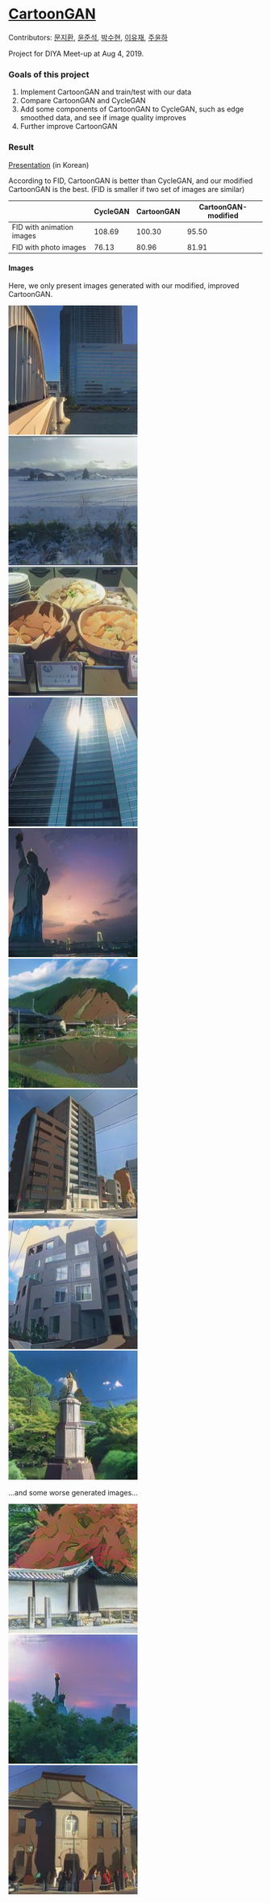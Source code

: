 # [CartoonGAN](http://openaccess.thecvf.com/content_cvpr_2018/papers/Chen_CartoonGAN_Generative_Adversarial_CVPR_2018_paper.pdf)

Contributors: [문지환](https://github.com/mnmjh1215), [윤준석](https://github.com/kokookok77), [박수현](https://github.com/suhyunS2), [이유재](https://github.com/yujaelee), [주윤하](https://github.com/YoonHaJoo)

Project for DIYA Meet-up at Aug 4, 2019.

### Goals of this project

1. Implement CartoonGAN and train/test with our data
2. Compare CartoonGAN and CycleGAN
3. Add some components of CartoonGAN to CycleGAN, such as edge smoothed data, and see if image quality improves
4. Further improve CartoonGAN

### Result

[Presentation](./images/meet-up.pdf) (in Korean)

According to FID, CartoonGAN is better than CycleGAN, and our modified CartoonGAN is the best. (FID is smaller if two set of images are similar)

|                           | CycleGAN | CartoonGAN | CartoonGAN-modified |
|---------------------------|----------|------------|---------------------|
| FID with animation images | 108.69   | 100.30     | 95.50               |
| FID with photo images     | 76.13    | 80.96      | 81.91               |

#### Images

Here, we only present images generated with our modified, improved CartoonGAN.

![ex-1.jpg](./images/ex-1.jpg)
![ex-2.jpg](./images/ex-2.jpg)
![ex-3.jpg](./images/ex-3.jpg)
![ex-4.jpg](./images/ex-4.jpg)
![ex-5.jpg](./images/ex-5.jpg)
![ex-6.jpg](./images/ex-6.jpg)
![ex-7.jpg](./images/ex-7.jpg)
![ex-8.jpg](./images/ex-8.jpg)
![ex-9.jpg](./images/ex-9.jpg)


...and some worse generated images...

![bad-1.jpg](./images/bad-1.jpg)
![bad-2.jpg](./images/bad-2.jpg)
![bad-3.jpg](./images/bad-3.jpg)
